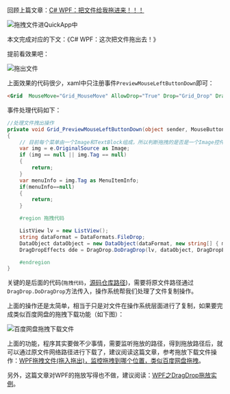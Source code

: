 回顾上篇文章：[C# WPF：把文件给我拖进来！！！](https://mp.weixin.qq.com/s/d8dWW-ss82GK1H-YmGKBzQ)

![拖拽文件进QuickApp中](https://img1.lequ.co/2020/12/0301.gif)

本文完成对应的下文：《C# WPF：这次把文件拖出去！》

提前看效果吧：

![拖出文件](https://img1.lequ.co/2020/12/0302.gif)

上面效果的代码很少，xaml中只注册事件`PreviewMouseLeftButtonDown`即可：

```HTML
<Grid  MouseMove="Grid_MouseMove" AllowDrop="True" Drop="Grid_Drop" DragEnter="Grid_DragEnter" PreviewMouseLeftButtonDown="Grid_PreviewMouseLeftButtonDown">
```

事件处理代码如下：

```C#
//处理文件拽出操作
private void Grid_PreviewMouseLeftButtonDown(object sender, MouseButtonEventArgs e)
{
    // 目前每个菜单由一个Image和TextBlock组成，所以判断拖拽的是否是一个Image控件，其他目标控件的拖拽不处理
    var img = e.OriginalSource as Image;
    if (img == null || img.Tag == null)
    {
        return;
    }
    var menuInfo = img.Tag as MenuItemInfo;
    if(menuInfo==null)
    {
        return;
    }

    #region 拖拽代码

    ListView lv = new ListView();
    string dataFormat = DataFormats.FileDrop;
    DataObject dataObject = new DataObject(dataFormat, new string[] { menuInfo.FilePath});
    DragDropEffects dde = DragDrop.DoDragDrop(lv, dataObject, DragDropEffects.Copy);

    #endregion
}
```

关键的是后面的代码(`拖拽代码`，[源码仓库路径](https://github.com/dotnet9/QuickApp/blob/main/src/QuickApp/Views/Shell.xaml.cs))，需要将原文件路径通过`DragDrop.DoDragDrop`方法传入，操作系统帮我们处理了文件复制操作。

上面的操作还是太简单，相当于只是对文件在操作系统层面进行了复制，如果要完成类似百度网盘的拖拽下载功能（如下图）：

![百度网盘拖拽下载文件](https://img1.lequ.co/2020/12/0303.gif)

上面的功能，程序其实要做不少事情，需要监听拖放的路径，得到拖放路径后，就可以通过原文件网络路径进行下载了，建议阅读这篇文章，参考拖放下载文件操作：[WPF拖拽文件(拖入拖出)，监控拖拽到哪个位置，类似百度网盘拖拽](https://www.cnblogs.com/zbfamily/p/11249900.html)。

另外，这篇文章对WPF的拖放写得也不做，建议阅读：[WPF之DragDrop拖放实例](https://blog.csdn.net/ugfdfgg/article/details/83834541)。